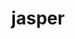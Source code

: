---
title: "jasper"
layout: cache
categories: [package, develop-2024-08-04]
meta: {"versions": ["4.2.4"], "compilers": ["gcc@=12.3.0", "gcc@=7.3.1"], "oss": ["amzn2"], "platforms": ["linux"], "targets": ["aarch64", "neoverse_n1", "neoverse_v1", "x86_64_v3"], "stacks": ["aws-isc", "aws-isc-aarch64", "aws-pcluster-neoverse_v1", "root"], "num_specs": 5, "num_specs_by_stack": {"root": 5, "aws-isc-aarch64": 2, "aws-pcluster-neoverse_v1": 2, "aws-isc": 1}}
spec_details: [{"hash": "6ewfwwabvdoeqmyrkc4tnfvaori36xg7", "compiler": "gcc@=7.3.1", "versions": ["4.2.4"], "os": "amzn2", "platform": "linux", "target": "aarch64", "variants": ["build_system=cmake", "build_type=Release", "generator=make", "~ipo", "+jpeg", "~opengl", "+shared"], "stacks": ["root", "aws-isc-aarch64"], "size": "-", "tarball": "https://binaries.spack.io/releases/develop-2024-08-04/build_cache/linux-amzn2-aarch64/gcc-7.3.1/jasper-4.2.4/linux-amzn2-aarch64-gcc-7.3.1-jasper-4.2.4-6ewfwwabvdoeqmyrkc4tnfvaori36xg7.spack"}, {"hash": "nz4n7qahekk2weuhumnvdk373mdjigm6", "compiler": "gcc@=12.3.0", "versions": ["4.2.4"], "os": "amzn2", "platform": "linux", "target": "neoverse_n1", "variants": ["build_system=cmake", "build_type=Release", "generator=make", "~ipo", "+jpeg", "~opengl", "+shared"], "stacks": ["aws-pcluster-neoverse_v1", "root"], "size": "-", "tarball": "https://binaries.spack.io/releases/develop-2024-08-04/build_cache/linux-amzn2-neoverse_n1/gcc-12.3.0/jasper-4.2.4/linux-amzn2-neoverse_n1-gcc-12.3.0-jasper-4.2.4-nz4n7qahekk2weuhumnvdk373mdjigm6.spack"}, {"hash": "dk72mq725hysixrf4fsteuncruy3a7r4", "compiler": "gcc@=7.3.1", "versions": ["4.2.4"], "os": "amzn2", "platform": "linux", "target": "neoverse_n1", "variants": ["build_system=cmake", "build_type=Release", "generator=make", "~ipo", "+jpeg", "~opengl", "+shared"], "stacks": ["root", "aws-isc-aarch64"], "size": "-", "tarball": "https://binaries.spack.io/releases/develop-2024-08-04/build_cache/linux-amzn2-neoverse_n1/gcc-7.3.1/jasper-4.2.4/linux-amzn2-neoverse_n1-gcc-7.3.1-jasper-4.2.4-dk72mq725hysixrf4fsteuncruy3a7r4.spack"}, {"hash": "ucrirbkb2xbtuqczejjshs4zcqkzffiy", "compiler": "gcc@=12.3.0", "versions": ["4.2.4"], "os": "amzn2", "platform": "linux", "target": "neoverse_v1", "variants": ["build_system=cmake", "build_type=Release", "generator=make", "~ipo", "+jpeg", "~opengl", "+shared"], "stacks": ["aws-pcluster-neoverse_v1", "root"], "size": "-", "tarball": "https://binaries.spack.io/releases/develop-2024-08-04/build_cache/linux-amzn2-neoverse_v1/gcc-12.3.0/jasper-4.2.4/linux-amzn2-neoverse_v1-gcc-12.3.0-jasper-4.2.4-ucrirbkb2xbtuqczejjshs4zcqkzffiy.spack"}, {"hash": "mridtjqjgvoltt6hrimvhbinxndiznmw", "compiler": "gcc@=7.3.1", "versions": ["4.2.4"], "os": "amzn2", "platform": "linux", "target": "x86_64_v3", "variants": ["build_system=cmake", "build_type=Release", "generator=make", "~ipo", "+jpeg", "~opengl", "+shared"], "stacks": ["root", "aws-isc"], "size": "-", "tarball": "https://binaries.spack.io/releases/develop-2024-08-04/build_cache/linux-amzn2-x86_64_v3/gcc-7.3.1/jasper-4.2.4/linux-amzn2-x86_64_v3-gcc-7.3.1-jasper-4.2.4-mridtjqjgvoltt6hrimvhbinxndiznmw.spack"}]
---